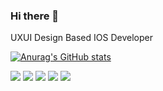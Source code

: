 ### Hi there 👋
UXUI Design Based IOS Developer

[![Anurag's GitHub stats](https://github-readme-stats.vercel.app/api?username=seosieve&show_icons=true&theme=github_dark)](https://github.com/anuraghazra/github-readme-stats)

<img src="https://img.shields.io/badge/iOS-000000?style=flat-square&logo=ios&logoColor=white"/></a>
<img src="https://img.shields.io/badge/swift-F05138?style=flat-square&logo=swift&logoColor=white"/></a>
<img src="https://img.shields.io/badge/flutter-02569B?style=flat-square&logo=flutter&logoColor=white"/></a>
<img src="https://img.shields.io/badge/UIkit-2396F3?style=flat-square&logo=UIkit&logoColor=white"/></a>
<img src="https://img.shields.io/badge/unrealengine-%23313131.svg?style=for-the-badge&logo=unrealengine&logoColor=white"/></a>


